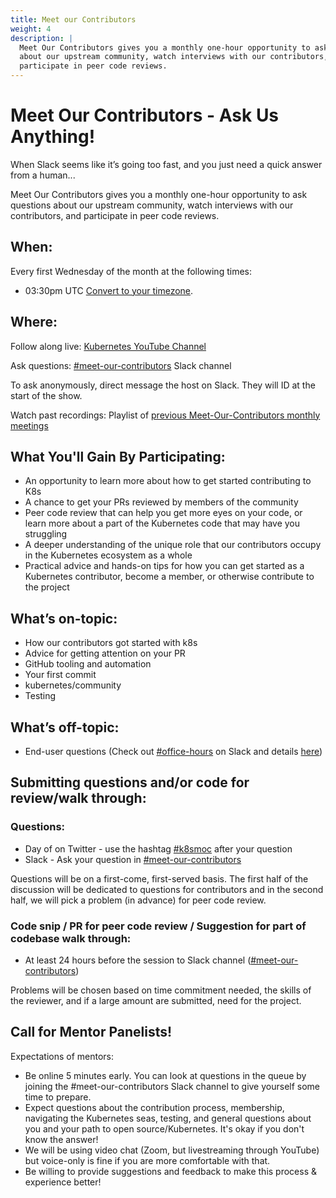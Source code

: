 ```yaml
---
title: Meet our Contributors
weight: 4
description: |
  Meet Our Contributors gives you a monthly one-hour opportunity to ask questions
  about our upstream community, watch interviews with our contributors, and
  participate in peer code reviews.
---
```


# Meet Our Contributors - Ask Us Anything!

When Slack seems like it’s going too fast, and you just need a quick answer from
a human...

Meet Our Contributors gives you a monthly one-hour opportunity to ask questions
about our upstream community, watch interviews with our contributors, and
participate in peer code reviews.

## When:

Every first Wednesday of the month at the following times:
- 03:30pm UTC [Convert to your timezone].

## Where:

Follow along live: [Kubernetes YouTube Channel]

Ask questions: [#meet-our-contributors] Slack channel


To ask anonymously, direct message the host on Slack. They will ID at the start
of the show.

Watch past recordings:
Playlist of [previous Meet-Our-Contributors monthly meetings]


## What You'll Gain By Participating:

- An opportunity to learn more about how to get started contributing to K8s
- A chance to get your PRs reviewed by members of the community
- Peer code review that can help you get more eyes on your code, or learn more
about a part of the Kubernetes code that may have you struggling
- A deeper understanding of the unique role that our contributors occupy in the
Kubernetes ecosystem as a whole
- Practical advice and hands-on tips for how you can get started as a Kubernetes
contributor, become a member, or otherwise contribute to the project

## What’s on-topic:

- How our contributors got started with k8s
- Advice for getting attention on your PR
- GitHub tooling and automation
- Your first commit
- kubernetes/community
- Testing

## What’s off-topic:

- End-user questions (Check out [#office-hours] on Slack and details [here])

## Submitting questions and/or code for review/walk through:

### Questions:

- Day of on Twitter - use the hashtag [#k8smoc] after your question
- Slack - Ask your question in [#meet-our-contributors]

Questions will be on a first-come, first-served basis. The first half of the
discussion will be dedicated to questions for contributors and in the second
half, we will pick a problem (in advance) for peer code review.

### Code snip / PR for peer code review / Suggestion for part of codebase walk through:

- At least 24 hours before the session to Slack channel ([#meet-our-contributors])

Problems will be chosen based on time commitment needed, the skills of the reviewer,
and if a large amount are submitted, need for the project.

## Call for Mentor Panelists!

Expectations of mentors:
- Be online 5 minutes early. You can look at questions in the queue by joining
the #meet-our-contributors Slack channel to give yourself some time to prepare.
- Expect questions about the contribution process, membership, navigating the
Kubernetes seas, testing, and general questions about you and your path to open
source/Kubernetes. It's okay if you don't know the answer!
- We will be using video chat (Zoom, but livestreaming through YouTube) but
voice-only is fine if you are more comfortable with that.
- Be willing to provide suggestions and feedback to make this process & experience
better!



[#meet-our-contributors]: https://kubernetes.slack.com/messages/meet-our-contributors
[Convert to your timezone]: https://www.thetimezoneconverter.com/?t=03%3A30%20pm&tz=UTC&
[#meet-our-contributors]: https://kubernetes.slack.com/messages/meet-our-contributors
[Kubernetes YouTube Channel]: https://www.youtube.com/c/KubernetesCommunity/live
[previous Meet-Our-Contributors monthly meetings]: https://www.youtube.com/playlist?list=PL69nYSiGNLP3QpQrhZq_sLYo77BVKv09F
[#office-hours]: https://kubernetes.slack.com/messages/office-hours
[#k8smoc]: https://twitter.com/hashtag/k8smoc
[#meet-our-contributors]: https://kubernetes.slack.com/messages/meet-our-contributors
[here]: /events/office-hours.md
